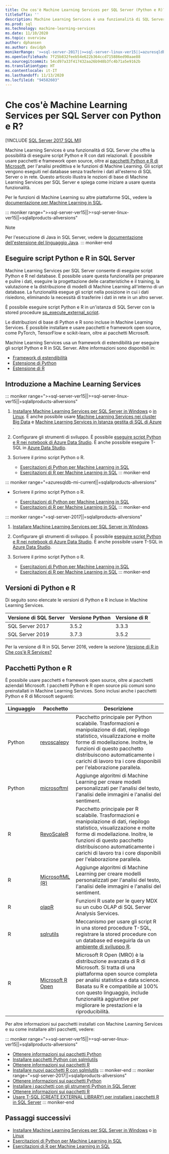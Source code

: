 ```yaml
---
title: Che cos'è Machine Learning Services per SQL Server (Python e R)?
titleSuffix: ''
description: Machine Learning Services è una funzionalità di SQL Server che offre la possibilità di eseguire script Python e R con dati relazionali. È possibile usare pacchetti e framework open source, oltre ai pacchetti Python e R di Microsoft per l'analisi predittiva e le funzioni di Machine Learning. Gli script vengono eseguiti nel database senza trasferire i dati all'esterno di SQL Server o in rete. Questo articolo illustra le nozioni di base di Machine Learning Services per SQL Server e spiega come iniziare a usare questa funzionalità.
ms.prod: sql
ms.technology: machine-learning-services
ms.date: 11/10/2020
ms.topic: overview
author: dphansen
ms.author: davidph
monikerRange: '>=sql-server-2017||>=sql-server-linux-ver15||=azuresqldb-mi-current||=sqlallproducts-allversions'
ms.openlocfilehash: 7f25b832feeb54e622b364ccd715886ed90aae88
ms.sourcegitcommit: 54cd97a33f417432aa26b948b3fc4b71a5e9162b
ms.translationtype: HT
ms.contentlocale: it-IT
ms.lasthandoff: 11/13/2020
ms.locfileid: "94582603"
---
```

# <a name="what-is-sql-server-machine-learning-services-with-python-and-r"></a>Che cos'è Machine Learning Services per SQL Server con Python e R?
[!INCLUDE [SQL Server 2017 SQL MI](../includes/applies-to-version/sqlserver2017-asdbmi.md)]

Machine Learning Services è una funzionalità di SQL Server che offre la possibilità di eseguire script Python e R con dati relazionali. È possibile usare pacchetti e framework open source, oltre ai [pacchetti Python e R di Microsoft](#packages), per l'analisi predittiva e le funzioni di Machine Learning. Gli script vengono eseguiti nel database senza trasferire i dati all'esterno di SQL Server o in rete. Questo articolo illustra le nozioni di base di Machine Learning Services per SQL Server e spiega come iniziare a usare questa funzionalità.

Per le funzioni di Machine Learning su altre piattaforme SQL, vedere la [documentazione per Machine Learning in SQL](index.yml).

::: moniker range=">=sql-server-ver15||>=sql-server-linux-ver15||=sqlallproducts-allversions"
> [!NOTE]
> Per l'esecuzione di Java in SQL Server, vedere la [documentazione dell'estensione del linguaggio Java](../language-extensions/java-overview.md).
::: moniker-end

## <a name="execute-python-and-r-scripts-in-sql-server"></a>Eseguire script Python e R in SQL Server

Machine Learning Services per SQL Server consente di eseguire script Python e R nel database. È possibile usare questa funzionalità per preparare e pulire i dati, eseguire la progettazione delle caratteristiche e il training, la valutazione e la distribuzione di modelli di Machine Learning all'interno di un database. La funzionalità esegue gli script nella posizione in cui i dati risiedono, eliminando la necessità di trasferire i dati in rete in un altro server.

È possibile eseguire script Python e R in un'istanza di SQL Server con la stored procedure [sp_execute_external_script](../relational-databases/system-stored-procedures/sp-execute-external-script-transact-sql.md).

Le distribuzioni di base di Python e R sono incluse in Machine Learning Services. È possibile installare e usare pacchetti e framework open source, come PyTorch, TensorFlow e scikit-learn, oltre ai pacchetti Microsoft.

Machine Learning Services usa un framework di estendibilità per eseguire gli script Python e R in SQL Server. Altre informazioni sono disponibili in:

+ [Framework di estendibilità](concepts/extensibility-framework.md)
+ [Estensione di Python](concepts/extension-python.md)
+ [Estensione di R](concepts/extension-r.md)

## <a name="get-started-with-machine-learning-services"></a>Introduzione a Machine Learning Services

::: moniker range=">=sql-server-ver15||>=sql-server-linux-ver15||=sqlallproducts-allversions"
1. [Installare Machine Learning Services per SQL Server in Windows](install/sql-machine-learning-services-windows-install.md) o [in Linux](../linux/sql-server-linux-setup-machine-learning.md?toc=/sql/machine-learning/toc.json). È anche possibile usare [Machine Learning Services nei cluster Big Data](../big-data-cluster/machine-learning-services.md) e [Machine Learning Services in Istanza gestita di SQL di Azure ](/azure/azure-sql/managed-instance/machine-learning-services-overview).

1. Configurare gli strumenti di sviluppo. È possibile [eseguire script Python e R nei notebook di Azure Data Studio](install/sql-machine-learning-azure-data-studio.md). È anche possibile eseguire T-SQL in [Azure Data Studio](../azure-data-studio/what-is.md).

1. Scrivere il primo script Python o R.

   + [Esercitazioni di Python per Machine Learning in SQL](tutorials/python-tutorials.md)
   + [Esercitazioni di R per Machine Learning in SQL](tutorials/r-tutorials.md)
::: moniker-end

::: moniker range="=azuresqldb-mi-current||=sqlallproducts-allversions"
+ Scrivere il primo script Python o R.

   + [Esercitazioni di Python per Machine Learning in SQL](tutorials/python-tutorials.md)
   + [Esercitazioni di R per Machine Learning in SQL](tutorials/r-tutorials.md)
::: moniker-end

::: moniker range="=sql-server-2017||=sqlallproducts-allversions"
1. [Installare Machine Learning Services per SQL Server in Windows](install/sql-machine-learning-services-windows-install.md).

1. Configurare gli strumenti di sviluppo. È possibile [eseguire script Python e R nei notebook di Azure Data Studio](install/sql-machine-learning-azure-data-studio.md). È anche possibile usare T-SQL in [Azure Data Studio](../azure-data-studio/what-is.md).

1. Scrivere il primo script Python o R.

   + [Esercitazioni di Python per Machine Learning in SQL](tutorials/python-tutorials.md)
   + [Esercitazioni di R per Machine Learning in SQL](tutorials/r-tutorials.md)
::: moniker-end

<a name="versions"></a>

## <a name="python-and-r-versions"></a>Versioni di Python e R

Di seguito sono elencate le versioni di Python e R incluse in Machine Learning Services.

| Versione di SQL Server | Versione Python | Versione di R |
|-|-|-|
| SQL Server 2017 | 3.5.2 | 3.3.3 |
| SQL Server 2019 | 3.7.3 | 3.5.2 |

Per la versione di R in SQL Server 2016, vedere la sezione [Versione di R in Che cos'è R Services?](r/sql-server-r-services.md?view=sql-server-2016&preserve-view=true#version)

<a name="packages"></a>

## <a name="python-and-r-packages"></a>Pacchetti Python e R

È possibile usare pacchetti e framework open source, oltre ai pacchetti aziendali Microsoft. I pacchetti Python e R open source più comuni sono preinstallati in Machine Learning Services. Sono inclusi anche i pacchetti Python e R di Microsoft seguenti:

| Linguaggio | Pacchetto | Descrizione |
|-|-|-|
| Python | [revoscalepy](python/ref-py-revoscalepy.md) | Pacchetto principale per Python scalabile. Trasformazioni e manipolazione di dati, riepilogo statistico, visualizzazione e molte forme di modellazione. Inoltre, le funzioni di questo pacchetto distribuiscono automaticamente i carichi di lavoro tra i core disponibili per l'elaborazione parallela. |
| Python | [microsoftml](python/ref-py-microsoftml.md) | Aggiunge algoritmi di Machine Learning per creare modelli personalizzati per l'analisi del testo, l'analisi delle immagini e l'analisi del sentiment. | 
| R | [RevoScaleR](r/ref-r-revoscaler.md) | Pacchetto principale per R scalabile. Trasformazioni e manipolazione di dati, riepilogo statistico, visualizzazione e molte forme di modellazione. Inoltre, le funzioni di questo pacchetto distribuiscono automaticamente i carichi di lavoro tra i core disponibili per l'elaborazione parallela. |
| R | [MicrosoftML (R)](r/ref-r-microsoftml.md) | Aggiunge algoritmi di Machine Learning per creare modelli personalizzati per l'analisi del testo, l'analisi delle immagini e l'analisi del sentiment. |
| R | [olapR](r/ref-r-olapr.md) | Funzioni R usate per le query MDX su un cubo OLAP di SQL Server Analysis Services. |
| R | [sqlrutils](r/ref-r-sqlrutils.md) | Meccanismo per usare gli script R in una stored procedure T-SQL, registrare la stored procedure con un database ed eseguirla da un [ambiente di sviluppo R](r/set-up-a-data-science-client.md). |
| R | [Microsoft R Open](https://mran.microsoft.com/rro) | Microsoft R Open (MRO) è la distribuzione avanzata di R di Microsoft. Si tratta di una piattaforma open source completa per analisi statistica e data science. Basata su R e compatibile al 100% con questo linguaggio, include funzionalità aggiuntive per migliorare le prestazioni e la riproducibilità. |

Per altre informazioni sui pacchetti installati con Machine Learning Services e su come installare altri pacchetti, vedere:

::: moniker range=">=sql-server-ver15||>=sql-server-linux-ver15||=sqlallproducts-allversions"
+ [Ottenere informazioni sui pacchetti Python](package-management/python-package-information.md)
+ [Installare pacchetti Python con sqlmlutils](package-management/install-additional-python-packages-on-sql-server.md)
+ [Ottenere informazioni sui pacchetti R](package-management/r-package-information.md)
+ [Installare nuovi pacchetti R con sqlmlutils](package-management/install-additional-r-packages-on-sql-server.md)
::: moniker-end
::: moniker range="=sql-server-2017||=sqlallproducts-allversions"
+ [Ottenere informazioni sui pacchetti Python](package-management/python-package-information.md)
+ [Installare i pacchetti con gli strumenti Python in SQL Server](package-management/install-python-packages-standard-tools.md)
+ [Ottenere informazioni sui pacchetti R](package-management/r-package-information.md)
+ [Usare T-SQL (CREATE EXTERNAL LIBRARY) per installare i pacchetti R in SQL Server](package-management/install-r-packages-with-tsql.md)
::: moniker-end

## <a name="next-steps"></a>Passaggi successivi

+ [Installare Machine Learning Services per SQL Server in Windows](install/sql-machine-learning-services-windows-install.md) o [in Linux](../linux/sql-server-linux-setup-machine-learning.md?toc=/sql/machine-learning/toc.json)
+ [Esercitazioni di Python per Machine Learning in SQL](tutorials/python-tutorials.md)
+ [Esercitazioni di R per Machine Learning in SQL](tutorials/r-tutorials.md)
